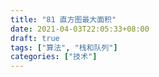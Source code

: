 ```yaml
---
title: "81 直方图最大面积"
date: 2021-04-03T22:05:33+08:00
draft: true
tags: ["算法", "栈和队列"]
categories: ["技术"]
---
```


